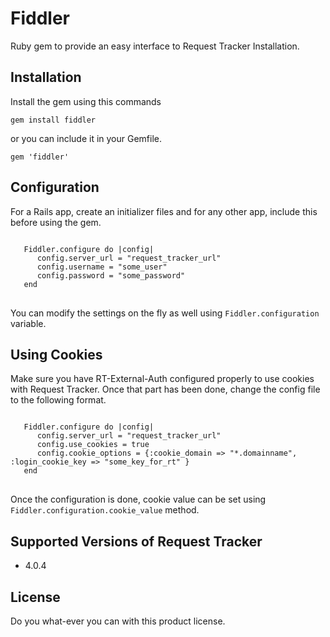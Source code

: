 Fiddler
=======

Ruby gem to provide an easy interface to Request Tracker Installation.

Installation
-------------

Install the gem using this commands

`gem install fiddler`

or you can include it in your Gemfile.

`gem 'fiddler'`

Configuration
--------------

For a Rails app, create an initializer files and for any other app, include this before using the gem.
<pre>
<code>
   Fiddler.configure do |config|
      config.server_url = "request_tracker_url"
      config.username = "some_user"
      config.password = "some_password"
   end
</code>
</pre>

You can modify the settings on the fly as well using `Fiddler.configuration` variable.

Using Cookies
-------------

Make sure you have RT-External-Auth configured properly to use cookies with Request Tracker.
Once that part has been done, change the config file to the following format.

<pre>
<code>
   Fiddler.configure do |config|
      config.server_url = "request_tracker_url"
      config.use_cookies = true
      config.cookie_options = {:cookie_domain => "*.domainname", :login_cookie_key => "some_key_for_rt" }
   end
</code>
</pre>

Once the configuration is done, cookie value can be set using `Fiddler.configuration.cookie_value` method.

Supported Versions of Request Tracker
-------------------------------------
* 4.0.4

License
-------
Do you what-ever you can with this product license.